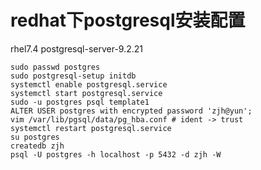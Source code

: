 # redhat下postgresql安装配置

rhel7.4
postgresql-server-9.2.21
```shell
sudo passwd postgres
sudo postgresql-setup initdb
systemctl enable postgresql.service
systemctl start postgresql.service
sudo -u postgres psql template1
ALTER USER postgres with encrypted password 'zjh@yun';
vim /var/lib/pgsql/data/pg_hba.conf # ident -> trust
systemctl restart postgresql.service
su postgres
createdb zjh
psql -U postgres -h localhost -p 5432 -d zjh -W
```
